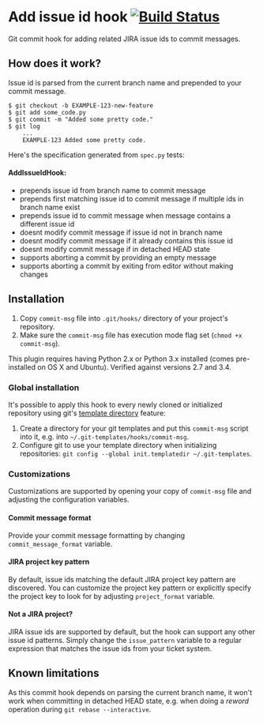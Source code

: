 # Add issue id hook [![Build Status](https://travis-ci.org/pbetkier/add-issue-id-hook.svg?branch=master)](https://travis-ci.org/pbetkier/add-issue-id-hook)

Git commit hook for adding related JIRA issue ids to commit messages.

## How does it work?
Issue id is parsed from the current branch name and prepended to your commit message.


    $ git checkout -b EXAMPLE-123-new-feature
    $ git add some_code.py
    $ git commit -m "Added some pretty code."
    $ git log
        ...
        EXAMPLE-123 Added some pretty code.

Here's the specification generated from ``spec.py`` tests:

#### AddIssueIdHook:
 - prepends issue id from branch name to commit message
 - prepends first matching issue id to commit message if multiple ids in branch name exist
 - prepends issue id to commit message when message contains a different issue id
 - doesnt modify commit message if issue id not in branch name
 - doesnt modify commit message if it already contains this issue id
 - doesnt modify commit message if in detached HEAD state
 - supports aborting a commit by providing an empty message
 - supports aborting a commit by exiting from editor without making changes

## Installation
1. Copy ``commit-msg`` file into ``.git/hooks/`` directory of your project's repository.
1. Make sure the ``commit-msg`` file has execution mode flag set (``chmod +x commit-msg``).

This plugin requires having Python 2.x or Python 3.x installed (comes pre-installed on OS X and Ubuntu). Verified against versions 2.7 and 3.4.

### Global installation

It's possible to apply this hook to every newly cloned or initialized repository using git's [template directory](http://git-scm.com/docs/git-init#_template_directory) feature:

1. Create a directory for your git templates and put this ``commit-msg`` script into it, e.g. into ``~/.git-templates/hooks/commit-msg``.
2. Configure git to use your template directory when initializing repositories: ``git config --global init.templatedir ~/.git-templates``.

### Customizations

Customizations are supported by opening your copy of ``commit-msg`` file and adjusting the configuration variables.

#### Commit message format

Provide your commit message formatting by changing ``commit_message_format`` variable.

#### JIRA project key pattern

By default, issue ids matching the default JIRA project key pattern are discovered. You can customize the project key pattern or explicitly specify the project key to look for by adjusting ``project_format`` variable.

#### Not a JIRA project?

JIRA issue ids are supported by default, but the hook can support any other issue id patterns. Simply change the ``issue_pattern`` variable to a regular expression that matches the issue ids from your ticket system.

## Known limitations
As this commit hook depends on parsing the current branch name, it won't work when committing in detached HEAD state, e.g. when doing a *reword* operation during ``git rebase --interactive``.

